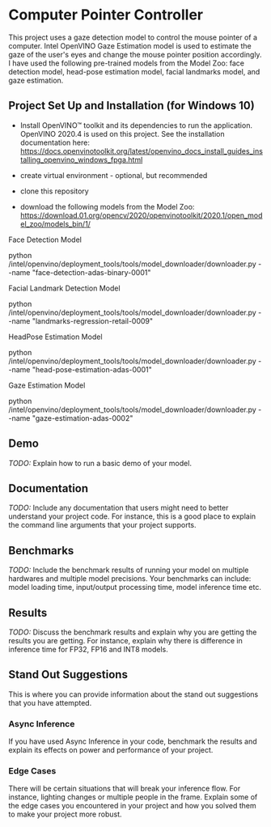 # Computer Pointer Controller

This project uses a gaze detection model to control the mouse pointer of a computer. Intel OpenVINO Gaze Estimation model is used to estimate the gaze of the user's eyes and change the mouse pointer position accordingly.  I have used the following pre-trained models from the Model Zoo: face detection model, head-pose estimation model, facial landmarks model, and gaze estimation.


## Project Set Up and Installation (for Windows 10)

- Install OpenVINO™ toolkit and its dependencies to run the application. OpenVINO 2020.4 is used on this project. See the installation documentation here:
https://docs.openvinotoolkit.org/latest/openvino_docs_install_guides_installing_openvino_windows_fpga.html

- create virtual environment - optional, but recommended 
- clone this repository  
- download the following models from the Model Zoo:
https://download.01.org/opencv/2020/openvinotoolkit/2020.1/open_model_zoo/models_bin/1/

Face Detection Model

python /intel/openvino/deployment_tools/tools/model_downloader/downloader.py --name "face-detection-adas-binary-0001"

Facial Landmark Detection Model

python /intel/openvino/deployment_tools/tools/model_downloader/downloader.py --name "landmarks-regression-retail-0009"

HeadPose Estimation Model

python /intel/openvino/deployment_tools/tools/model_downloader/downloader.py --name "head-pose-estimation-adas-0001"

Gaze Estimation Model

python /intel/openvino/deployment_tools/tools/model_downloader/downloader.py --name "gaze-estimation-adas-0002"



## Demo
*TODO:* Explain how to run a basic demo of your model.

## Documentation
*TODO:* Include any documentation that users might need to better understand your project code. For instance, this is a good place to explain the command line arguments that your project supports.

## Benchmarks
*TODO:* Include the benchmark results of running your model on multiple hardwares and multiple model precisions. Your benchmarks can include: model loading time, input/output processing time, model inference time etc.

## Results
*TODO:* Discuss the benchmark results and explain why you are getting the results you are getting. For instance, explain why there is difference in inference time for FP32, FP16 and INT8 models.

## Stand Out Suggestions
This is where you can provide information about the stand out suggestions that you have attempted.

### Async Inference
If you have used Async Inference in your code, benchmark the results and explain its effects on power and performance of your project.

### Edge Cases
There will be certain situations that will break your inference flow. For instance, lighting changes or multiple people in the frame. Explain some of the edge cases you encountered in your project and how you solved them to make your project more robust.
